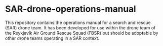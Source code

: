 # SAR-drone-operations-manual
This repository contains the operations manual for a search and rescue (SAR) drone team. It has been developed for use within the drone team of the Reykjavík Air Ground Rescue Squad (FBSR) but should be adoptable by other drone teams operating in a SAR context.
